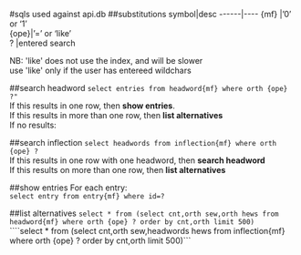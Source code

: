 #sqls used against api.db
##substitutions
symbol|desc
------|----
{mf} |’0’ or ‘1’  
{ope}|’=’ or ‘like’  
?    |entered search  

NB: 'like' does not use the index, and will be slower  
use 'like' only if the user has entereed wildchars  

##search headword
```select entries from headword{mf} where orth {ope} ?"```  
If this results in one row, then **show entries**.  
If this results in more than one row, then **list alternatives**  
If no results:

##search inflection
```select headwords from inflection{mf} where orth {ope} ?```  
If this results in one row with one headword, then **search headword**  
If this results on more than one row, then **list alternatives**  

##show entries
For each entry:  
```select entry from entry{mf} where id=?```

##list alternatives
```select * from (select cnt,orth sew,orth hews from headword{mf} where orth {ope} ? order by cnt,orth limit 500)```  
````select * from (select cnt,orth sew,headwords hews from inflection{mf} where orth {ope} ? order by cnt,orth limit 500)```


